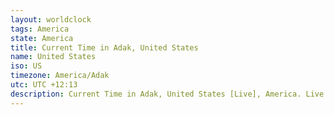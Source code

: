 ```yaml
---
layout: worldclock
tags: America
state: America
title: Current Time in Adak, United States
name: United States
iso: US
timezone: America/Adak
utc: UTC +12:13
description: Current Time in Adak, United States [Live], America. Live update now time in Adak, timezone America/Adak, UTC +12:13, Country ISO code & Current Local Time.
---
```


